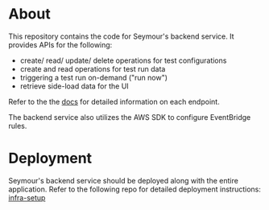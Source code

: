 # About
This repository contains the code for Seymour's backend service. It provides APIs for the following:

- create/ read/ update/ delete operations for test configurations
- create and read operations for test run data
- triggering a test run on-demand ("run now")
- retrieve side-load data for the UI

Refer to the the [docs](/docs/api.md) for detailed information on each endpoint.

The backend service also utilizes the AWS SDK to configure EventBridge rules.

# Deployment

Seymour's backend service should be deployed along with the entire application. Refer to the following repo for detailed deployment instructions: [infra-setup](https://github.com/seymour-active-monitoring/infra-setup)

